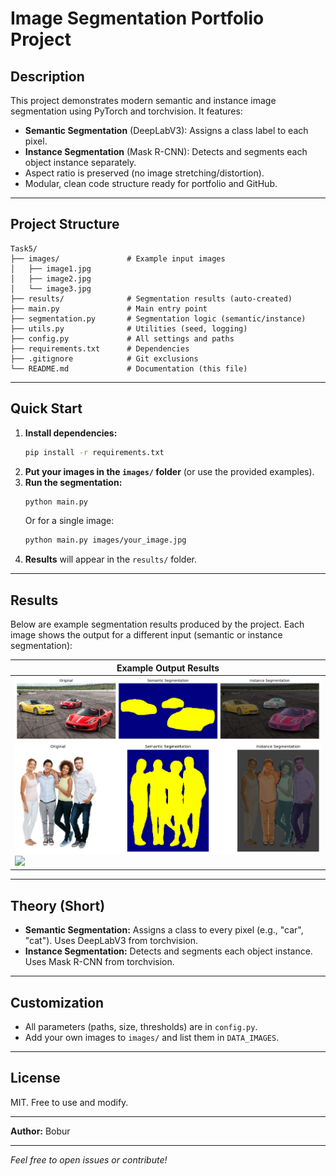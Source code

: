 # Image Segmentation Portfolio Project

## Description
This project demonstrates modern semantic and instance image segmentation using PyTorch and torchvision. It features:
- **Semantic Segmentation** (DeepLabV3): Assigns a class label to each pixel.
- **Instance Segmentation** (Mask R-CNN): Detects and segments each object instance separately.
- Aspect ratio is preserved (no image stretching/distortion).
- Modular, clean code structure ready for portfolio and GitHub.

---

## Project Structure
```
Task5/
├── images/               # Example input images
│   ├── image1.jpg
│   ├── image2.jpg
│   └── image3.jpg
├── results/              # Segmentation results (auto-created)
├── main.py               # Main entry point
├── segmentation.py       # Segmentation logic (semantic/instance)
├── utils.py              # Utilities (seed, logging)
├── config.py             # All settings and paths
├── requirements.txt      # Dependencies
├── .gitignore            # Git exclusions
└── README.md             # Documentation (this file)
```

---

## Quick Start
1. **Install dependencies:**
   ```bash
   pip install -r requirements.txt
   ```
2. **Put your images in the `images/` folder** (or use the provided examples).
3. **Run the segmentation:**
   ```bash
   python main.py
   ```
   Or for a single image:
   ```bash
   python main.py images/your_image.jpg
   ```
4. **Results** will appear in the `results/` folder.

---

## Results

Below are example segmentation results produced by the project. Each image shows the output for a different input (semantic or instance segmentation):

| Example Output Results |
|-----------------------|
| ![](results/image1_results.png) ![](results/image2_results.png) ![](results/image3_results.png) |

---

## Theory (Short)
- **Semantic Segmentation:** Assigns a class to every pixel (e.g., "car", "cat"). Uses DeepLabV3 from torchvision.
- **Instance Segmentation:** Detects and segments each object instance. Uses Mask R-CNN from torchvision.

---

## Customization
- All parameters (paths, size, thresholds) are in `config.py`.
- Add your own images to `images/` and list them in `DATA_IMAGES`.

---

## License
MIT. Free to use and modify.

---

**Author:** Bobur

---

*Feel free to open issues or contribute!*
